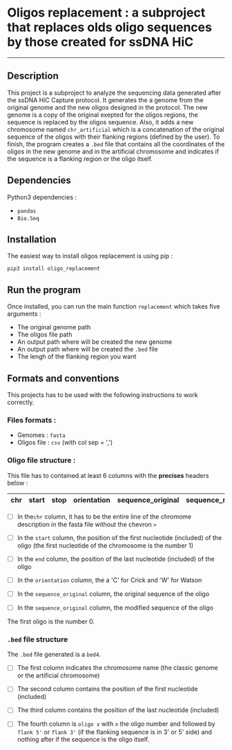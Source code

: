 # Oligos replacement : a subproject that replaces olds oligo sequences by those created for ssDNA HiC



***

## Description  
This project is a subproject to analyze the sequencing data generated after the ssDNA HiC Capture
protocol. It generates the a genome from the original genome and the new oligos designed in the
protocol. The new genome is a copy of the original exepted for the oligos regions, the sequence is 
replaced by the oligos sequence. Also, it adds a new chromosome named ```chr_artificial```
which is a concatenation of the original sequence of the oligos with their flanking regions
(defined by the user). To finish, the program creates a ```.bed``` file that contains all the 
coordinates of the oligos in the new genome and in the artificial chromosome and indicates if
the sequence is a flanking region or the oligo itself.

## Dependencies  
Python3 dependencies :
- ```pandas```
- ```Bio.Seq```

## Installation

The easiest way to install oligos replacement is using pip : 
```
pip3 install oligo_replacement 
```

## Run the program

Once installed, you can run the main function ```replacement``` 
which takes five arguments :

- The original genome path
- The oligos file path
- An output path where will be created the new genome
- An output path where will be created the ```.bed``` file
- The lengh of the flanking region you want

## Formats and conventions

This projects has to be used with the following instructions to work correctly.

### Files formats :

- Genomes : ```fasta```
- Oligos file : ```csv``` (with col sep = ',')

### Oligo file structure :

This file has to contained at least 6 columns with the **precises** headers below :

| chr | start | stop | orientation | sequence_original | sequence_modified |
|-----|-------|------|-------------|-------------------|-------------------|

- [ ] In the```chr``` column, it has to be the entire line of the chromome description in the fasta file without 
the chevron ```>```

- [ ] In the ```start``` column, the position of the first nucleotide (included) of the oligo 
(the first nucleotide of the chromosome is the number 1)

- [ ] In the ```end``` column, the position of the last nucleotide (included) of the oligo

- [ ] In the ```orientation``` column, the a 'C' for Crick and 'W' for Watson

- [ ] In the ```sequence_original``` column, the original sequence of the oligo

- [ ] In the ```sequence_original``` column, the modified sequence of the oligo

The first oligo is the number 0.

### ```.bed``` file structure

The ```.bed``` file generated is a ```bed4```. 

- [ ] The first column indicates the chromosome name (the classic genome or the
artificial chromosome)
- [ ] The second column contains the position of the first nucleotide (included)
- [ ] The third column contains the position of the last nucleotide (included)
- [ ] The fourth column is ```oligo x``` with ```x``` the oligo number and followed by ```flank 5'``` or ```flank 3'```
  (if the flanking sequence is in 3' or 5' side) and nothing after if the sequence is 
the oligo itself.
  